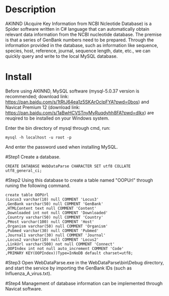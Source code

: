 # Description
 
AKINND (Acquire Key Information from NCBI Ncleotide Database) is a Spider software written in C# language that can automatically obtain relevant data information from the NCBI nucleotide database. The premise is that a series of GenBank numbers need to be prepared. Through the information provided in the database, such as information like sequence, species, host, reference, journal, sequence length, date, etc., we can quickly query and write to the local MySQL database.

# Install
Before using AKINND, MySQL software (mysql-5.0.37 version is recommended; download link: https://pan.baidu.com/s/1tRtJ64ea1z5SKArOclpFYA?pwd=0bos) and Navicat Premium 12 (download link: https://pan.baidu.com/s/1aBwHCVSTnyMyRuqdyhh8FA?pwd=dlkx) are reuqired to be installed on your Windows system.

Enter the bin directory of mysql through cmd, run:

    mysql -h localhost -u root -p

And enter the password used when installing MySQL.

#Step1 Create a database.
    
    CREATE DATABASE WebDataParse CHARACTER SET utf8 COLLATE utf8_general_ci;
    
#Step2 Using this database to create a table named "OOPUrl" through runing the following command.

    create table OOPUrl
    (Locus3 varchar(10) null COMMENT 'Locus3'
    ,GenBank varchar(50) null COMMENT 'GenBank'
    ,HTMLContent text null COMMENT 'Content'
    ,Downloaded int not null COMMENT 'Downloaded'
    ,Country varchar(50) null COMMENT 'Country'
    ,PHost varchar(100) null COMMENT 'Host'
    ,Organism varchar(50) null COMMENT 'Organism'
    ,Pubmed varchar(30) null COMMENT 'Pubmed'
    ,Journal1 varchar(30) null COMMENT 'Journal'
    ,Locus2 varchar(10) null COMMENT 'Locus2'
    ,LinkUrl varchar(500) not null COMMENT 'Connect'
    ,OOPIndex int not null auto_increment COMMENT 'Code'
    ,PRIMARY KEY(OOPIndex))Type=InNoDB default charset=utf8;
    
#Step3 Open WebDataParse.exe in the WebDataParse\bin\Debug directory, and start the service by importing the GenBank IDs (such as Influenza_A_virus.txt).

#Step4 Management of database information can be implemented through Navicat software.

